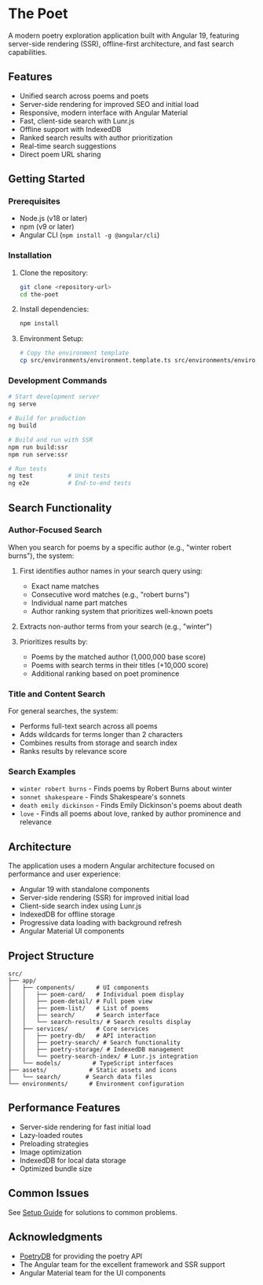 # The Poet

A modern poetry exploration application built with Angular 19, featuring server-side rendering (SSR), offline-first architecture, and fast search capabilities.

## Features

- Unified search across poems and poets
- Server-side rendering for improved SEO and initial load
- Responsive, modern interface with Angular Material
- Fast, client-side search with Lunr.js
- Offline support with IndexedDB
- Ranked search results with author prioritization
- Real-time search suggestions
- Direct poem URL sharing

## Getting Started

### Prerequisites

- Node.js (v18 or later)
- npm (v9 or later)
- Angular CLI (`npm install -g @angular/cli`)

### Installation

1. Clone the repository:
   ```bash
   git clone <repository-url>
   cd the-poet
   ```

2. Install dependencies:
   ```bash
   npm install
   ```

3. Environment Setup:
   ```bash
   # Copy the environment template
   cp src/environments/environment.template.ts src/environments/environment.ts
   ```

### Development Commands

```bash
# Start development server
ng serve

# Build for production
ng build

# Build and run with SSR
npm run build:ssr
npm run serve:ssr

# Run tests
ng test          # Unit tests
ng e2e           # End-to-end tests
```

## Search Functionality

### Author-Focused Search

When you search for poems by a specific author (e.g., "winter robert burns"), the system:

1. First identifies author names in your search query using:
   - Exact name matches
   - Consecutive word matches (e.g., "robert burns")
   - Individual name part matches
   - Author ranking system that prioritizes well-known poets

2. Extracts non-author terms from your search (e.g., "winter")

3. Prioritizes results by:
   - Poems by the matched author (1,000,000 base score)
   - Poems with search terms in their titles (+10,000 score)
   - Additional ranking based on poet prominence

### Title and Content Search

For general searches, the system:
- Performs full-text search across all poems
- Adds wildcards for terms longer than 2 characters
- Combines results from storage and search index
- Ranks results by relevance score

### Search Examples

- `winter robert burns` - Finds poems by Robert Burns about winter
- `sonnet shakespeare` - Finds Shakespeare's sonnets
- `death emily dickinson` - Finds Emily Dickinson's poems about death
- `love` - Finds all poems about love, ranked by author prominence and relevance

## Architecture

The application uses a modern Angular architecture focused on performance and user experience:

- Angular 19 with standalone components
- Server-side rendering (SSR) for improved initial load
- Client-side search index using Lunr.js
- IndexedDB for offline storage
- Progressive data loading with background refresh
- Angular Material UI components

## Project Structure

```
src/
├── app/
│   ├── components/      # UI components
│   │   ├── poem-card/   # Individual poem display
│   │   ├── poem-detail/ # Full poem view
│   │   ├── poem-list/   # List of poems
│   │   ├── search/      # Search interface
│   │   └── search-results/ # Search results display
│   ├── services/        # Core services
│   │   ├── poetry-db/   # API interaction
│   │   ├── poetry-search/ # Search functionality
│   │   ├── poetry-storage/ # IndexedDB management
│   │   └── poetry-search-index/ # Lunr.js integration
│   └── models/         # TypeScript interfaces
├── assets/            # Static assets and icons
│   └── search/       # Search data files
└── environments/      # Environment configuration
```

## Performance Features

- Server-side rendering for fast initial load
- Lazy-loaded routes
- Preloading strategies
- Image optimization
- IndexedDB for local data storage
- Optimized bundle size

## Common Issues

See [Setup Guide](src/docs/setup.md#common-issues) for solutions to common problems.

## Acknowledgments

- [PoetryDB](https://poetrydb.org/) for providing the poetry API
- The Angular team for the excellent framework and SSR support
- Angular Material team for the UI components
